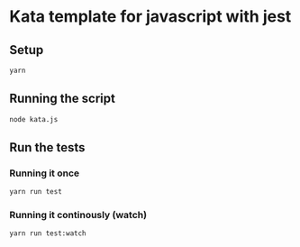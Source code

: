 # Kata template for javascript with jest

## Setup

```sh
yarn
```

## Running the script
```sh
node kata.js
```

## Run the tests

### Running it once

```sh
yarn run test
```

### Running it continously (watch)

```sh
yarn run test:watch
```